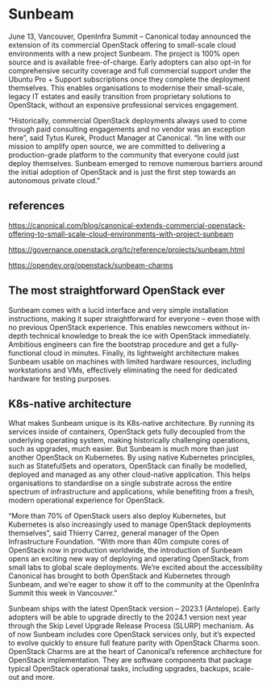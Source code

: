 # Sunbeam

June 13, Vancouver, OpenInfra Summit – Canonical today announced the extension of its commercial OpenStack offering to small-scale cloud environments with a new project Sunbeam. The project is 100% open source and is available free-of-charge. Early adopters can also opt-in for comprehensive security coverage and full commercial support under the Ubuntu Pro + Support subscriptions once they complete the deployment themselves. This enables organisations to modernise their small-scale, legacy IT estates and easily transition from proprietary solutions to OpenStack, without an expensive professional services engagement.

“Historically, commercial OpenStack deployments always used to come through paid consulting engagements and no vendor was an exception here”, said Tytus Kurek, Product Manager at Canonical. “In line with our mission to amplify open source, we are committed to delivering a production-grade platform to the community that everyone could just deploy themselves. Sunbeam emerged to remove numerous barriers around the initial adoption of OpenStack and is just the first step towards an autonomous private cloud.”

## references

<https://canonical.com/blog/canonical-extends-commercial-openstack-offering-to-small-scale-cloud-environments-with-project-sunbeam>

<https://governance.openstack.org/tc/reference/projects/sunbeam.html>

<https://opendev.org/openstack/sunbeam-charms>

## The most straightforward OpenStack ever

Sunbeam comes with a lucid interface and very simple installation instructions, making it super straightforward for everyone – even those with no previous OpenStack experience. This enables newcomers without in-depth technical knowledge to break the ice with OpenStack immediately. Ambitious engineers can fire the bootstrap procedure and get a fully-functional cloud in minutes. Finally, its lightweight architecture makes Sunbeam usable on machines with limited hardware resources, including workstations and VMs, effectively eliminating the need for dedicated hardware for testing purposes.

## K8s-native architecture

What makes Sunbeam unique is its K8s-native architecture. By running its services inside of containers, OpenStack gets fully decoupled from the underlying operating system, making historically challenging operations, such as upgrades, much easier. But Sunbeam is much more than just another OpenStack on Kubernetes. By using native Kubernetes principles, such as StatefulSets and operators, OpenStack can finally be modelled, deployed and managed as any other cloud-native application. This helps organisations to standardise on a single substrate across the entire spectrum of infrastructure and applications, while benefiting from a fresh, modern operational experience for OpenStack.

“More than 70% of OpenStack users also deploy Kubernetes, but Kubernetes is also increasingly used to manage OpenStack deployments themselves”, said Thierry Carrez, general manager of the Open Infrastructure Foundation. “With more than 40m compute cores of OpenStack now in production worldwide, the introduction of Sunbeam opens an exciting new way of deploying and operating OpenStack, from small labs to global scale deployments. We’re excited about the accessibility Canonical has brought to both OpenStack and Kubernetes through Sunbeam, and we’re eager to show it off to the community at the OpenInfra Summit this week in Vancouver.”

Sunbeam ships with the latest OpenStack version – 2023.1 (Antelope). Early adopters will be able to upgrade directly to the 2024.1 version next year through the Skip Level Upgrade Release Process (SLURP) mechanism. As of now Sunbeam includes core OpenStack services only, but it’s expected to evolve quickly to ensure full feature parity with OpenStack Charms soon. OpenStack Charms are at the heart of Canonical’s reference architecture for OpenStack implementation. They are software components that package typical OpenStack operational tasks, including upgrades, backups, scale-out and more.
